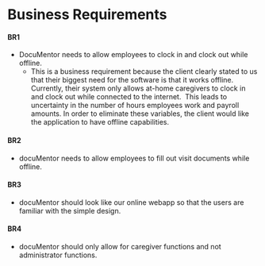 # Business Requirements

#### BR1
* DocuMentor needs to allow employees to clock in and clock out while offline. 
  * This is a business requirement because the client clearly stated to us that their biggest need for the software is that it works offline. 
  Currently, their system only allows at-home caregivers to clock in and clock out while connected to the internet. 
  This leads to uncertainty in the number of hours employees work and payroll amounts. In order to eliminate these variables, the client would like the application to have offline capabilities.

#### BR2
* docuMentor needs to allow employees to fill out visit documents while offline.

#### BR3
* docuMentor should look like our online webapp so that the users are familiar with the simple design.

#### BR4
* docuMentor should only allow for caregiver functions and not administrator functions.

